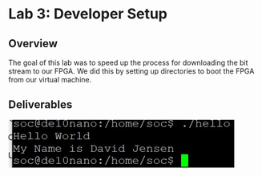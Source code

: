 # Lab 3: Developer Setup

## Overview
The goal of this lab was to speed up the process for downloading the bit stream to our FPGA. We did this by setting up directories to boot the FPGA from our virtual machine.

## Deliverables
![hello_world.c](./assets/lab-3_hello.jpg)

